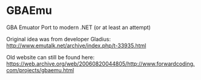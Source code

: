# GBAEmu
GBA Emuator Port to modern .NET (or at least an attempt)

Original idea was from developer Gladius:
http://www.emutalk.net/archive/index.php/t-33935.html

Old website can still be found here:
https://web.archive.org/web/20060820044805/http://www.forwardcoding.com/projects/gbaemu.html
